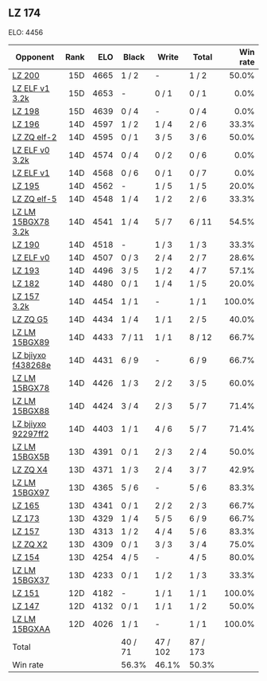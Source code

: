 ## LZ 174 ##

ELO: 4456

Opponent | Rank | ELO | Black | Write | Total | Win rate
---------|-----:|----:|-------|-------|-------|-------:
[LZ 200](LZ%20200.md) | 15D | 4665 | 1 / 2 | - | 1 / 2 | 50.0%
[LZ ELF v1 3.2k](LZ%20ELF%20v1%203.2k.md) | 15D | 4653 | - | 0 / 1 | 0 / 1 | 0.0%
[LZ 198](LZ%20198.md) | 15D | 4639 | 0 / 4 | - | 0 / 4 | 0.0%
[LZ 196](LZ%20196.md) | 14D | 4597 | 1 / 2 | 1 / 4 | 2 / 6 | 33.3%
[LZ ZQ elf-2](LZ%20ZQ%20elf-2.md) | 14D | 4595 | 0 / 1 | 3 / 5 | 3 / 6 | 50.0%
[LZ ELF v0 3.2k](LZ%20ELF%20v0%203.2k.md) | 14D | 4574 | 0 / 4 | 0 / 2 | 0 / 6 | 0.0%
[LZ ELF v1](LZ%20ELF%20v1.md) | 14D | 4568 | 0 / 6 | 0 / 1 | 0 / 7 | 0.0%
[LZ 195](LZ%20195.md) | 14D | 4562 | - | 1 / 5 | 1 / 5 | 20.0%
[LZ ZQ elf-5](LZ%20ZQ%20elf-5.md) | 14D | 4548 | 1 / 4 | 1 / 2 | 2 / 6 | 33.3%
[LZ LM 15BGX78 3.2k](LZ%20LM%2015BGX78%203.2k.md) | 14D | 4541 | 1 / 4 | 5 / 7 | 6 / 11 | 54.5%
[LZ 190](LZ%20190.md) | 14D | 4518 | - | 1 / 3 | 1 / 3 | 33.3%
[LZ ELF v0](LZ%20ELF%20v0.md) | 14D | 4507 | 0 / 3 | 2 / 4 | 2 / 7 | 28.6%
[LZ 193](LZ%20193.md) | 14D | 4496 | 3 / 5 | 1 / 2 | 4 / 7 | 57.1%
[LZ 182](LZ%20182.md) | 14D | 4480 | 0 / 1 | 1 / 4 | 1 / 5 | 20.0%
[LZ 157 3.2k](LZ%20157%203.2k.md) | 14D | 4454 | 1 / 1 | - | 1 / 1 | 100.0%
[LZ ZQ G5](LZ%20ZQ%20G5.md) | 14D | 4434 | 1 / 4 | 1 / 1 | 2 / 5 | 40.0%
[LZ LM 15BGX89](LZ%20LM%2015BGX89.md) | 14D | 4433 | 7 / 11 | 1 / 1 | 8 / 12 | 66.7%
[LZ bjiyxo f438268e](LZ%20bjiyxo%20f438268e.md) | 14D | 4431 | 6 / 9 | - | 6 / 9 | 66.7%
[LZ LM 15BGX78](LZ%20LM%2015BGX78.md) | 14D | 4426 | 1 / 3 | 2 / 2 | 3 / 5 | 60.0%
[LZ LM 15BGX88](LZ%20LM%2015BGX88.md) | 14D | 4424 | 3 / 4 | 2 / 3 | 5 / 7 | 71.4%
[LZ bjiyxo 92297ff2](LZ%20bjiyxo%2092297ff2.md) | 14D | 4403 | 1 / 1 | 4 / 6 | 5 / 7 | 71.4%
[LZ LM 15BGX5B](LZ%20LM%2015BGX5B.md) | 13D | 4391 | 0 / 1 | 2 / 3 | 2 / 4 | 50.0%
[LZ ZQ X4](LZ%20ZQ%20X4.md) | 13D | 4371 | 1 / 3 | 2 / 4 | 3 / 7 | 42.9%
[LZ LM 15BGX97](LZ%20LM%2015BGX97.md) | 13D | 4365 | 5 / 6 | - | 5 / 6 | 83.3%
[LZ 165](LZ%20165.md) | 13D | 4341 | 0 / 1 | 2 / 2 | 2 / 3 | 66.7%
[LZ 173](LZ%20173.md) | 13D | 4329 | 1 / 4 | 5 / 5 | 6 / 9 | 66.7%
[LZ 157](LZ%20157.md) | 13D | 4313 | 1 / 2 | 4 / 4 | 5 / 6 | 83.3%
[LZ ZQ X2](LZ%20ZQ%20X2.md) | 13D | 4309 | 0 / 1 | 3 / 3 | 3 / 4 | 75.0%
[LZ 154](LZ%20154.md) | 13D | 4254 | 4 / 5 | - | 4 / 5 | 80.0%
[LZ LM 15BGX37](LZ%20LM%2015BGX37.md) | 13D | 4233 | 0 / 1 | 1 / 2 | 1 / 3 | 33.3%
[LZ 151](LZ%20151.md) | 12D | 4182 | - | 1 / 1 | 1 / 1 | 100.0%
[LZ 147](LZ%20147.md) | 12D | 4132 | 0 / 1 | 1 / 1 | 1 / 2 | 50.0%
[LZ LM 15BGXAA](LZ%20LM%2015BGXAA.md) | 12D | 4026 | 1 / 1 | - | 1 / 1 | 100.0%
Total | | | 40 / 71 | 47 / 102 | 87 / 173 | 
Win rate| | | 56.3% | 46.1% | 50.3% | 

